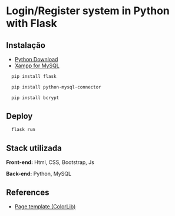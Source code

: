 # Login/Register system in Python with Flask




## Instalação

- [Python Download](https://www.python.org/downloads/)
- [Xampp for MySQL](https://www.apachefriends.org/pt_br/index.html)
```bash
  pip install flask
```
```bash
  pip install python-mysql-connector
```
```bash
  pip install bcrypt
```
    
## Deploy
```bash
  flask run
```
## Stack utilizada

**Front-end:** Html, CSS, Bootstrap, Js

**Back-end:** Python, MySQL


## References

 - [Page template (ColorLib)](https://colorlib.com)
